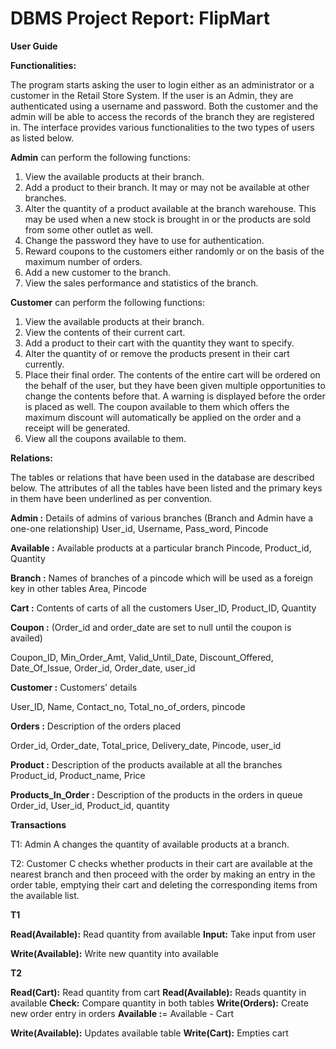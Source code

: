 ﻿# DBMS Project Report: FlipMart

**User Guide**

**Functionalities:**

The program starts asking the user to login either as an administrator or a customer in the Retail Store System. If the user is an Admin, they are authenticated using a username and password. Both the customer and the admin will be able to access the records of the branch they are registered in. The interface provides various functionalities to the two types of users as listed below.

**Admin** can perform the following functions:

1. View the available products at their branch.
1. Add a product to their branch. It may or may not be available at other branches.
1. Alter the quantity of a product available at the branch warehouse. This may be used when a new stock is brought in or the products are sold from some other outlet as well.
1. Change the password they have to use for authentication.
1. Reward coupons to the customers either randomly or on the basis of the maximum number of orders.
1. Add a new customer to the branch.
1. View the sales performance and statistics of the branch.

**Customer** can perform the following functions:

1. View the available products at their branch.
1. View the contents of their current cart.
1. Add a product to their cart with the quantity they want to specify.
1. Alter the quantity of or remove the products present in their cart currently.
1. Place their final order. The contents of the entire cart will be ordered on the behalf of the user, but they have been given multiple opportunities to change the contents before that. A warning is displayed before the order is placed as well. The coupon available to them which offers the maximum discount will automatically be applied on the order and a receipt will be generated.
1. View all the coupons available to them.

**Relations:**

The tables or relations that have been used in the database are described below. The attributes of all the tables have been listed and the primary keys in them have been underlined as per convention.

**Admin :** Details of admins of various branches (Branch and Admin have a one-one relationship) User\_id, Username, Pass\_word, Pincode

**Available :** Available products at a particular branch Pincode, Product\_id, Quantity

**Branch :** Names of branches of a pincode which will be used as a foreign key in other tables Area, Pincode

**Cart :** Contents of carts of all the customers User\_ID, Product\_ID, Quantity

**Coupon :** (Order\_id and order\_date are set to null until the coupon is availed)

Coupon\_ID, Min\_Order\_Amt, Valid\_Until\_Date, Discount\_Offered, Date\_Of\_Issue, Order\_id, Order\_date, user\_id

**Customer :** Customers’ details

User\_ID, Name, Contact\_no, Total\_no\_of\_orders, pincode

**Orders :** Description of the orders placed

Order\_id, Order\_date, Total\_price, Delivery\_date, Pincode, user\_id

**Product :** Description of the products available at all the branches Product\_id, Product\_name, Price

**Products\_In\_Order :** Description of the products in the orders in queue Order\_id, User\_id, Product\_id, quantity

**Transactions**

T1: Admin A changes the quantity of available products at a branch.

T2: Customer C checks whether products in their cart are available at the nearest branch and then proceed with the order by making an entry in the order table, emptying their cart and deleting the corresponding items from the available list.

**T1**

**Read(Available):** Read quantity from available **Input:** Take input from user

**Write(Available):** Write new quantity into available

**T2**

**Read(Cart):** Read quantity from cart **Read(Available):** Reads quantity in available **Check:** Compare quantity in both tables **Write(Orders):** Create new order entry in orders **Available :**= Available - Cart

**Write(Available):** Updates available table **Write(Cart):** Empties cart

